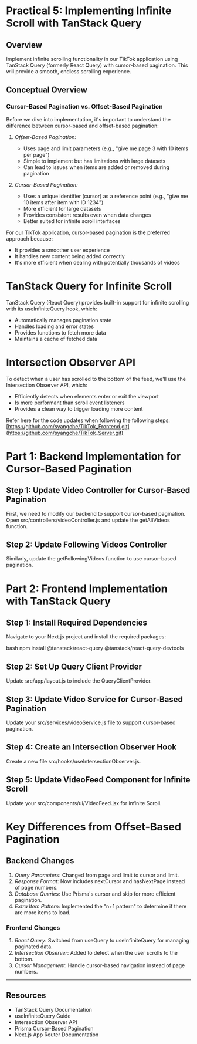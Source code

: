 # Practical 5: Implementing Infinite Scroll with TanStack Query
## Overview

Implement infinite scrolling functionality in our TikTok application using TanStack Query (formerly React Query) with cursor-based pagination. This will provide a smooth, endless scrolling experience.

## Conceptual Overview

### Cursor-Based Pagination vs. Offset-Based Pagination

Before we dive into implementation, it's important to understand the difference between cursor-based and offset-based pagination:

1. *Offset-Based Pagination:*
   - Uses page and limit parameters (e.g., "give me page 3 with 10 items per page")
   - Simple to implement but has limitations with large datasets
   - Can lead to issues when items are added or removed during pagination

2. *Cursor-Based Pagination:*
   - Uses a unique identifier (cursor) as a reference point (e.g., "give me 10 items after item with ID 1234")
   - More efficient for large datasets
   - Provides consistent results even when data changes
   - Better suited for infinite scroll interfaces

For our TikTok application, cursor-based pagination is the preferred approach because:

- It provides a smoother user experience
- It handles new content being added correctly
- It's more efficient when dealing with potentially thousands of videos

# TanStack Query for Infinite Scroll

TanStack Query (React Query) provides built-in support for infinite scrolling with its useInfiniteQuery hook, which:

- Automatically manages pagination state
- Handles loading and error states
- Provides functions to fetch more data
- Maintains a cache of fetched data

# Intersection Observer API

To detect when a user has scrolled to the bottom of the feed, we'll use the Intersection Observer API, which:

- Efficiently detects when elements enter or exit the viewport
- Is more performant than scroll event listeners
- Provides a clean way to trigger loading more content

Refer here for the code updates when following the following steps:  
[https://github.com/syangche/TikTok_Frontend.git](https://github.com/syangche/TikTok_Server.git)

# Part 1: Backend Implementation for Cursor-Based Pagination

## Step 1: Update Video Controller for Cursor-Based Pagination

First, we need to modify our backend to support cursor-based pagination. Open src/controllers/videoController.js and update the getAllVideos function.

## Step 2: Update Following Videos Controller

Similarly, update the getFollowingVideos function to use cursor-based pagination.

# Part 2: Frontend Implementation with TanStack Query

## Step 1: Install Required Dependencies

Navigate to your Next.js project and install the required packages:

bash
npm install @tanstack/react-query @tanstack/react-query-devtools


## Step 2: Set Up Query Client Provider

Update src/app/layout.js to include the QueryClientProvider.

## Step 3: Update Video Service for Cursor-Based Pagination

Update your src/services/videoService.js file to support cursor-based pagination.

## Step 4: Create an Intersection Observer Hook

Create a new file src/hooks/useIntersectionObserver.js.

## Step 5: Update VideoFeed Component for Infinite Scroll

Update your src/components/ui/VideoFeed.jsx for infinite Scroll.

# Key Differences from Offset-Based Pagination

## Backend Changes

1. *Query Parameters*: Changed from page and limit to cursor and limit.  
2. *Response Format*: Now includes nextCursor and hasNextPage instead of page numbers.  
3. *Database Queries*: Use Prisma's cursor and skip for more efficient pagination.  
4. *Extra Item Pattern*: Implemented the "n+1 pattern" to determine if there are more items to load.  

### Frontend Changes

1. *React Query*: Switched from useQuery to useInfiniteQuery for managing paginated data.  
2. *Intersection Observer*: Added to detect when the user scrolls to the bottom.  
3. *Cursor Management*: Handle cursor-based navigation instead of page numbers.  

---

## Resources

- TanStack Query Documentation  
- useInfiniteQuery Guide  
- Intersection Observer API  
- Prisma Cursor-Based Pagination  
- Next.js App Router Documentation  
```
